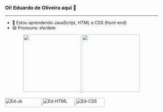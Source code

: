 ### Oi! Eduardo de Oliveira aqui 👋
---
- 🌱 Estou aprendendo JavaScript, HTML e CSS (front-end)
- 😄 Pronouns: ele/dele

<div align="center">
  <a href="https://https://github.com/EdOzz42">
  <img height="190em" src="https://github-readme-stats.vercel.app/api?username=edozz42&show_icons=true&theme=vue-dark&include_all_commits=true&count_private=true"/>
  <img height="190em" src="https://github-readme-stats.vercel.app/api/top-langs/?username=edozz42&layout=Demo&langs_count=7&theme=vue-dark"/>
</div>

<div style="display: inline_block"><br>
  <img align="center" alt="Ed-Js" height="30" width="120" src="https://img.shields.io/badge/JavaScript-F7DF1E?style=for-the-badge&logo=javascript&logoColor=black">
  <img align="center" alt="Ed-HTML" height="30" width="105" src="https://img.shields.io/badge/HTML5-E34F26?style=for-the-badge&logo=html5&logoColor=white">
  <img align="center" alt="Ed-CSS" height="30" width="95" src="https://img.shields.io/badge/CSS3-1572B6?style=for-the-badge&logo=css3&logoColor=white">
</div>
